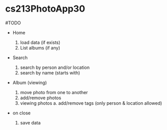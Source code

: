 # cs213PhotoApp30

#TODO
- Home
	1. load data (if exists)
	2. List albums (if any)
	
- Search
	1. search by person and/or location
	2. search by name (starts with)
	
- Album (viewing)
	1. move photo from one to another
	2. add/remove photos
	3. viewing photos
		a. add/remove tags (only person & location allowed)
		
- on close
	1. save data